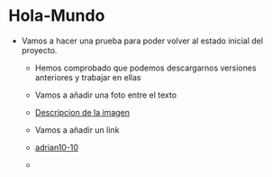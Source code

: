 # Hola-Mundo

  - Vamos a hacer una prueba para poder volver al estado inicial del proyecto.
    - Hemos comprobado que podemos descargarnos versiones anteriores y trabajar en ellas
   
    - Vamos a añadir una foto entre el texto
   
    - [Descripcion de la imagen](ferrari.jpg)
   
    - Vamos a añadir un link
    - [adrian10-10](https://github.com/adrian10-10/Hola-Mundo)
    - 
